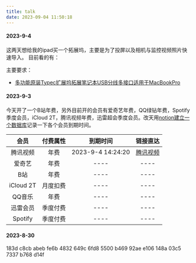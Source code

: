 ```yaml
---
title: talk
date: 2023-09-04 11:50:18
---
```


#### 2023-9-4 
这两天想给我的ipad买一个拓展坞，主要是为了投屏以及相机与监控视频照片快速导入。
目前看的有：

主要要求：

* [多功能原装Typec扩展坞拓展笔记本USB分线多接口适用于MacBookPro](https://item.taobao.com/item.htm?id=687827746241&ns=1&abbucket=16#detail)

#### 2023-9-3
今天开了一个B站年费，另外目前开的会员有爱奇艺年费，QQ绿钻年费，Spotify季度会员，iCloud 2T，腾讯视频年费，迅雷超会季度会员。改天用[notion建立一个数据库](https://www.notion.so/rea1/442430e1e8cf42338bf7f36c6d92347e?v=306efdfb792e429890696c916041383c)记录一下各个会员到期时间。

|  会员   |  付费属性  | 到期时间 | 链接直达|
|  :----:   | :----:      | :----:   | :----:   |
| 腾讯视频 | 年费 |  2023-9-4 14:24:20   | [腾讯视频](v.qq.com)   |
| 爱奇艺  | 年费 |  ----   | ----   |
| B站  | 年费 |  ----   | ----   |
| iCloud 2T  | 月度扣费 |  ----   | ----   |
| QQ音乐  | 年费 |  ----   | ----   |
| 迅雷会员  | 季度付费 |  ----   | ----   |
| Spotify  | 季度付费 |  ----   | ----   |


#### 2023-8-30
183d c8cb abeb fe6b 4832 649c 6fd8 5500 b469 92ae e106 148a 03c5 7337 b768 d14f

